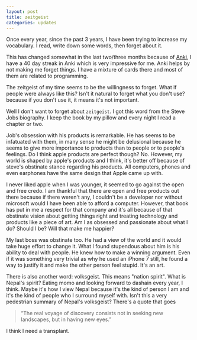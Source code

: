 ```yaml
---
layout: post
title: zeitgeist
categories: updates
---
```


Once every year, since the past 3 years, I have been trying to increase
my vocabulary. I read, write down some words, then forget about it.

This has changed somewhat in the last two/three months because of
[Anki](https://apps.ankiweb.net/), I have a 40 day streak in Anki which
is very impressive for me. Anki helps by not making me forget things. I
have a mixture of cards there and most of them are related to
programming.

The zeitgeist of my time seems to be the willingness to forget. What if
people were always like this? Isn't it natural to forget what you don't
use? because if you don't use it, it means it's not important. 

Well I don't want to forget about `zeitgeist`. I got this word from the
Steve Jobs biography. I keep the book by my pillow and every night I
read a chapter or two. 

Job's obsession with his products is remarkable. He has seems to be
infatuated with them, in many sense he might be delusional because he
seems to give more importance to products than to people or to people's
feelings. Do I think apple products are perfect though? No. However, my
world is shaped by apple's products and I think, it's better off because
of steve's obstinate stance regarding his products. All computers,
phones and even earphones have the same design that Apple came up with.

I never liked apple when I was younger, it seemed to go against the open
and free credo. I am thankful that there are open and free products out
there because if there weren't any, I couldn't be a developer nor
without microsoft would I have been able to afford a computer. However,
that book has put in me a respect for that company and it's all because
of that obstinate vision about getting things right and treating
technology and products like a piece of art. Am I as obsessed and
passionate about what I do? Should I be? Will that make me happier?

My last boss was obstinate too. He had a view of the world and it would
take huge effort to change it. What I found stupendous about him is his
ability to deal with people. He knew how to make a winning argument.
Even if it was something very trivial as why he used an iPhone 7 still,
he found a way to justify it and make the other person feel stupid. It's
an art.

There is also another word: volksgeist. This means "nation spirit". What
is Nepal's spirit? Eating momo and looking forward to dashain every
year, I think. Maybe it's how I view Nepal because it's the kind of
person I am and it's the kind of people who I surround myself with.
Isn't this a very pedestrian summary of Nepal's volksgeist? There's a
quote that goes

> “The real voyage of discovery consists not in seeking new landscapes,
> but in having new eyes.”

I think I need a transplant.

